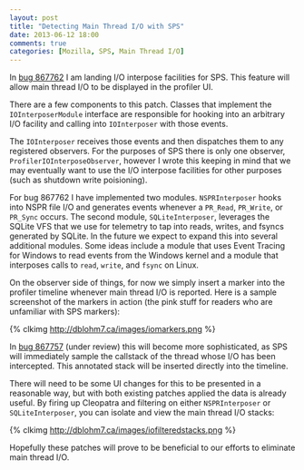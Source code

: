 ```yaml
---
layout: post
title: "Detecting Main Thread I/O with SPS"
date: 2013-06-12 18:00
comments: true
categories: [Mozilla, SPS, Main Thread I/O]
---
```

In [bug 867762](https://bugzilla.mozilla.org/show_bug.cgi?id=867762) I am landing I/O 
interpose facilities for SPS. This feature will allow main thread I/O to be 
displayed in the profiler UI.

There are a few components to this patch. Classes that implement the 
`IOInterposerModule` interface are responsible for hooking into an arbitrary I/O 
facility and calling into `IOInterposer` with those events.

The `IOInterposer` receives those events and then dispatches them to any registered
observers. For the purposes of SPS there is only one observer, 
`ProfilerIOInterposeObserver`, however I wrote this keeping in mind that we 
may eventually want to use the I/O interpose facilities for other purposes (such 
as shutdown write poisioning).

For bug 867762 I have implemented two modules. `NSPRInterposer` hooks into NSPR 
file I/O and generates events whenever a `PR_Read`, `PR_Write`, or `PR_Sync` occurs.
The second module, `SQLiteInterposer`, leverages the SQLite VFS that we use for 
telemetry to tap into reads, writes, and fsyncs generated by SQLite. In the future 
we expect to expand this into several additional modules. Some ideas include a module 
that uses Event Tracing for Windows to read events from the Windows kernel and a 
module that interposes calls to `read`, `write`, and `fsync` on Linux.

On the observer side of things, for now we simply insert a marker into the profiler 
timeline whenever main thread I/O is reported. Here is a sample screenshot of the 
markers in action (the pink stuff for readers who are unfamiliar with SPS markers):

{% clkimg http://dblohm7.ca/images/iomarkers.png %}

In [bug 867757](https://bugzilla.mozilla.org/show_bug.cgi?id=867757) (under review) 
this will become more sophisticated, as SPS will immediately sample the callstack of 
the thread whose I/O has been intercepted. This annotated stack will be inserted 
directly into the timeline.

There will need to be some UI changes for this to be presented in a reasonable way,
but with both existing patches applied the data is already useful. By firing up 
Cleopatra and filtering on either `NSPRInterposer` or `SQLiteInterposer`, you can 
isolate and view the main thread I/O stacks:

{% clkimg http://dblohm7.ca/images/iofilteredstacks.png %}

Hopefully these patches will prove to be beneficial to our efforts to eliminate 
main thread I/O.

